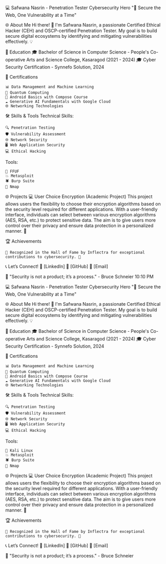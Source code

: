 💻 Safwana Nasrin - Penetration Tester
Cybersecurity Hero
"🔐 Secure the Web, One Vulnerability at a Time"

🌐 About Me
Hi there! 👋 I'm Safwana Nasrin, a passionate Certified Ethical Hacker (CEH) and OSCP-certified Penetration Tester. My goal is to build secure digital ecosystems by identifying and mitigating vulnerabilities effectively. 💡

📜 Education
🎓 Bachelor of Science in Computer Science - People's Co-operative Arts and Science College, Kasaragod (2021 - 2024)
🎓 Cyber Security Certification - Synnefo Solution, 2024

📜 Certifications

    📊 Data Management and Machine Learning
    🧠 Quantum Computing
    📱 Android Basics with Compose Course
    ☁️ Generative AI Fundamentals with Google Cloud
    🌐 Networking Technologies

🛠️ Skills & Tools
Technical Skills:

    🔍 Penetration Testing
    🛡️ Vulnerability Assessment
    🌐 Network Security
    🖥️ Web Application Security
    💻 Ethical Hacking

Tools:

    🐧 FFUF
    💥 Metasploit
    🕷️ Burp Suite
    🔎 Nmap
    
    

🌐 Projects
💻 User Choice Encryption (Academic Project)
This project allows users the flexibility to choose their encryption algorithms based on the security level required for different applications. With a user-friendly interface, individuals can select between various encryption algorithms (AES, RSA, etc.) to protect sensitive data. The aim is to give users more control over their privacy and ensure data protection in a personalized manner. 🔐

🏆 Achievements

    🌟 Recognized in the Hall of Fame by Inflectra for exceptional contributions to cybersecurity. 🏅

📞 Let’s Connect!
🔗 [LinkedIn]
🔗 [GitHub]
📧 [Email]

📌 "Security is not a product; it’s a process." - Bruce Schneier
10:10 PM


💻 Safwana Nasrin - Penetration Tester
Cybersecurity Hero
"🔐 Secure the Web, One Vulnerability at a Time"

🌐 About Me
Hi there! 👋 I'm Safwana Nasrin, a passionate Certified Ethical Hacker (CEH) and OSCP-certified Penetration Tester. My goal is to build secure digital ecosystems by identifying and mitigating vulnerabilities effectively. 💡

📜 Education
🎓 Bachelor of Science in Computer Science - People's Co-operative Arts and Science College, Kasaragod (2021 - 2024)
🎓 Cyber Security Certification - Synnefo Solution, 2024

📜 Certifications

    📊 Data Management and Machine Learning
    🧠 Quantum Computing
    📱 Android Basics with Compose Course
    ☁️ Generative AI Fundamentals with Google Cloud
    🌐 Networking Technologies

🛠️ Skills & Tools
Technical Skills:

    🔍 Penetration Testing
    🛡️ Vulnerability Assessment
    🌐 Network Security
    🖥️ Web Application Security
    💻 Ethical Hacking

Tools:

    🐧 Kali Linux
    💥 Metasploit
    🕷️ Burp Suite
    🔎 Nmap

🌐 Projects
💻 User Choice Encryption (Academic Project)
This project allows users the flexibility to choose their encryption algorithms based on the security level required for different applications. With a user-friendly interface, individuals can select between various encryption algorithms (AES, RSA, etc.) to protect sensitive data. The aim is to give users more control over their privacy and ensure data protection in a personalized manner. 🔐

🏆 Achievements

    🌟 Recognized in the Hall of Fame by Inflectra for exceptional contributions to cybersecurity. 🏅

📞 Let’s Connect!
🔗 [LinkedIn]
🔗 [GitHub]
📧 [Email]

📌 "Security is not a product; it’s a process." - Bruce Schneier
